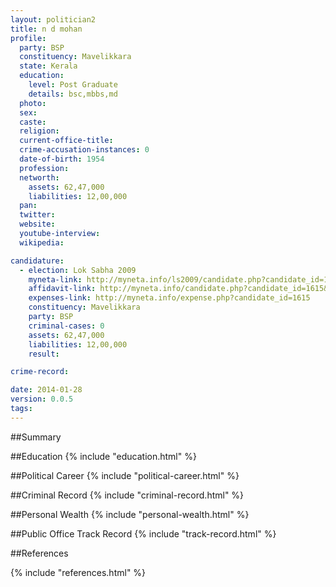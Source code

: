 ```yaml
---
layout: politician2
title: n d mohan
profile: 
  party: BSP
  constituency: Mavelikkara
  state: Kerala
  education: 
    level: Post Graduate
    details: bsc,mbbs,md
  photo: 
  sex: 
  caste: 
  religion: 
  current-office-title: 
  crime-accusation-instances: 0
  date-of-birth: 1954
  profession: 
  networth: 
    assets: 62,47,000
    liabilities: 12,00,000
  pan: 
  twitter: 
  website: 
  youtube-interview: 
  wikipedia: 

candidature: 
  - election: Lok Sabha 2009
    myneta-link: http://myneta.info/ls2009/candidate.php?candidate_id=1615
    affidavit-link: http://myneta.info/candidate.php?candidate_id=1615&scan=original
    expenses-link: http://myneta.info/expense.php?candidate_id=1615
    constituency: Mavelikkara 
    party: BSP
    criminal-cases: 0
    assets: 62,47,000
    liabilities: 12,00,000
    result:  

crime-record: 

date: 2014-01-28
version: 0.0.5
tags: 
---
```

##Summary


##Education
{% include "education.html" %}


##Political Career
{% include "political-career.html" %}


##Criminal Record
{% include "criminal-record.html" %}


##Personal Wealth
{% include "personal-wealth.html" %}


##Public Office Track Record
{% include "track-record.html" %}


##References


{% include "references.html" %}